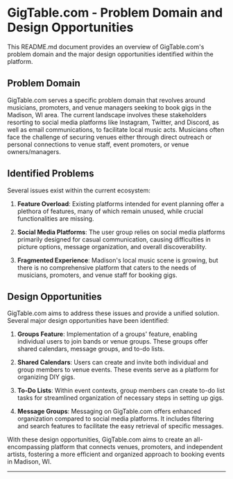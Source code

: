 # GigTable.com - Problem Domain and Design Opportunities

This README.md document provides an overview of GigTable.com's problem domain and the major design opportunities identified within the platform.

## Problem Domain

GigTable.com serves a specific problem domain that revolves around musicians, promoters, and venue managers seeking to book gigs in the Madison, WI area. The current landscape involves these stakeholders resorting to social media platforms like Instagram, Twitter, and Discord, as well as email communications, to facilitate local music acts. Musicians often face the challenge of securing venues either through direct outreach or personal connections to venue staff, event promoters, or venue owners/managers.

## Identified Problems

Several issues exist within the current ecosystem:

1. **Feature Overload**: Existing platforms intended for event planning offer a plethora of features, many of which remain unused, while crucial functionalities are missing.

2. **Social Media Platforms**: The user group relies on social media platforms primarily designed for casual communication, causing difficulties in picture options, message organization, and overall discoverability.

3. **Fragmented Experience**: Madison's local music scene is growing, but there is no comprehensive platform that caters to the needs of musicians, promoters, and venue staff for booking gigs.

## Design Opportunities

GigTable.com aims to address these issues and provide a unified solution. Several major design opportunities have been identified:

1. **Groups Feature**: Implementation of a groups' feature, enabling individual users to join bands or venue groups. These groups offer shared calendars, message groups, and to-do lists.

2. **Shared Calendars**: Users can create and invite both individual and group members to venue events. These events serve as a platform for organizing DIY gigs.

3. **To-Do Lists**: Within event contexts, group members can create to-do list tasks for streamlined organization of necessary steps in setting up gigs.

4. **Message Groups**: Messaging on GigTable.com offers enhanced organization compared to social media platforms. It includes filtering and search features to facilitate the easy retrieval of specific messages.

With these design opportunities, GigTable.com aims to create an all-encompassing platform that connects venues, promoters, and independent artists, fostering a more efficient and organized approach to booking events in Madison, WI.

---
